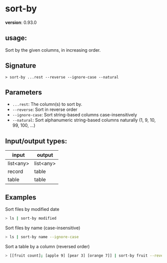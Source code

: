 # sort-by

**version**: 0.93.0

## **usage**:

Sort by the given columns, in increasing order.

## Signature

`> sort-by ...rest --reverse --ignore-case --natural`

## Parameters

- `...rest`: The column(s) to sort by.
- `--reverse`: Sort in reverse order
- `--ignore-case`: Sort string-based columns case-insensitively
- `--natural`: Sort alphanumeric string-based columns naturally (1, 9, 10, 99, 100, ...)

## Input/output types:

| input       | output      |
| ----------- | ----------- |
| list\<any\> | list\<any\> |
| record      | table       |
| table       | table       |

## Examples

Sort files by modified date

```bash
> ls | sort-by modified
```

Sort files by name (case-insensitive)

```bash
> ls | sort-by name --ignore-case
```

Sort a table by a column (reversed order)

```bash
> [[fruit count]; [apple 9] [pear 3] [orange 7]] | sort-by fruit --reverse
```
